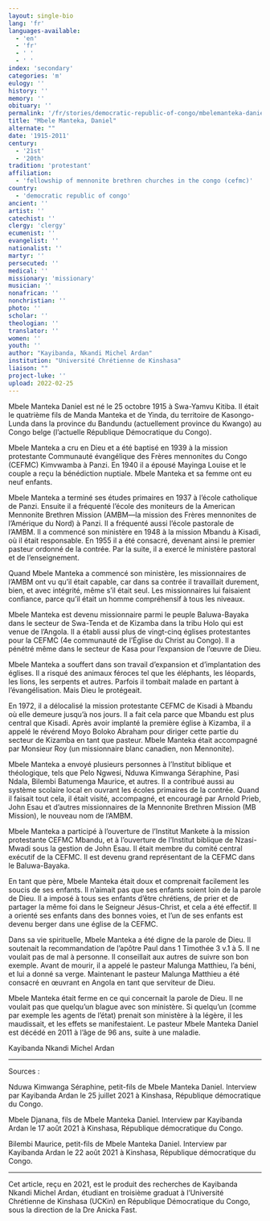 ```yaml
---
layout: single-bio
lang: 'fr'
languages-available:
  - 'en'
  - 'fr'
  - ' '
  - ' '
index: 'secondary'
categories: 'm'
eulogy: ''
history: ''
memory: ''
obituary: ''
permalink: '/fr/stories/democratic-republic-of-congo/mbelemanteka-daniel/'
title: "Mbele Manteka, Daniel"
alternate: ""
date: '1915-2011'
century:
  - '21st'
  - '20th'
tradition: 'protestant'
affiliation:
  - 'fellowship of mennonite brethren churches in the congo (cefmc)'
country:
  - 'democratic republic of congo'
ancient: ''
artist: ''
catechist: ''
clergy: 'clergy'
ecumenist: ''
evangelist: ''
nationalist: ''
martyr: ''
persecuted: ''
medical: ''
missionary: 'missionary'
musician: ''
nonafrican: ''
nonchristian: ''
photo: ''
scholar: ''
theologian: ''
translator: ''
women: ''
youth: ''
author: "Kayibanda, Nkandi Michel Ardan"
institution: "Université Chrétienne de Kinshasa"
liaison: ""
project-luke: ''
upload: 2022-02-25
---
```


Mbele Manteka Daniel est né le 25 octobre 1915 à Swa-Yamvu Kitiba. Il était le quatrième fils de Manda Manteka et de Yinda, du territoire de Kasongo-Lunda dans la province du Bandundu (actuellement province du Kwango) au Congo belge (l’actuelle République Démocratique du Congo).

Mbele Manteka a cru en Dieu et a été baptisé en 1939 à la mission protestante Communauté évangélique des Frères mennonites du Congo (CEFMC) Kimvwamba à Panzi. En 1940 il a épousé Mayinga Louise et le couple a reçu la bénédiction nuptiale. Mbele Manteka et sa femme ont eu neuf enfants.

Mbele Manteka a terminé ses études primaires en 1937 à l’école catholique de Panzi. Ensuite il a fréquenté l’école des moniteurs de la American Mennonite Brethren Mission (AMBM—la mission des Frères mennonites de l’Amérique du Nord) à Panzi. Il a fréquenté aussi l’école pastorale de l’AMBM. Il a commencé son ministère en 1948 à la mission Mbandu à Kisadi, où il était responsable. En 1955 il a été consacré, devenant ainsi le premier pasteur ordonné de la contrée. Par la suite, il a exercé le ministère pastoral et de l’enseignement.

Quand Mbele Manteka a commencé son ministère, les missionnaires de l’AMBM ont vu qu’il était capable, car dans sa contrée il travaillait durement, bien, et avec intégrité, même s’il était seul. Les missionnaires lui faisaient confiance, parce qu’il était un homme compréhensif à tous les niveaux.

Mbele Manteka est devenu missionnaire parmi le peuple Baluwa-Bayaka dans le secteur de Swa-Tenda et de Kizamba dans la tribu Holo qui est venue de l’Angola. Il a établi aussi plus de vingt-cinq églises protestantes pour la CEFMC (4e communauté de l’Église du Christ au Congo). Il a pénétré même dans le secteur de Kasa pour l’expansion de l’œuvre de Dieu.

Mbele Manteka a souffert dans son travail d’expansion et d’implantation des églises. Il a risqué des animaux féroces tel que les éléphants, les léopards, les lions, les serpents et autres. Parfois il tombait malade en partant à l’évangélisation. Mais Dieu le protégeait.

En 1972, il a délocalisé la mission protestante CEFMC de Kisadi à Mbandu où elle demeure jusqu’à nos jours. Il a fait cela parce que Mbandu est plus central que Kisadi. Après avoir implanté la première église à Kizamba, il a appelé le révérend Moyo Boloko Abraham pour diriger cette partie du secteur de Kizamba en tant que pasteur. Mbele Manteka était accompagné par Monsieur Roy (un missionnaire blanc canadien, non Mennonite).

Mbele Manteka a envoyé plusieurs personnes à l’Institut biblique et théologique, tels que Pelo Ngwesi, Nduwa Kimwanga Séraphine, Pasi Ndala, Bilembi Batumenga Maurice, et autres. Il a contribué aussi au système scolaire local en ouvrant les écoles primaires de la contrée. Quand il faisait tout cela, il était visité, accompagné, et encouragé par Arnold Prieb, John Esau et d’autres missionnaires de la Mennonite Brethren Mission (MB Mission), le nouveau nom de l’AMBM.

Mbele Manteka a participé à l’ouverture de l’Institut Mankete à la mission protestante CEFMC Mbandu, et à l’ouverture de l’Institut biblique de Nzasi-Mwadi sous la gestion de John Esau. Il était membre du comité central exécutif de la CEFMC. Il est devenu grand représentant de la CEFMC dans le Baluwa-Bayaka.

En tant que père, Mbele Manteka était doux et comprenait facilement les soucis de ses enfants. Il n’aimait pas que ses enfants soient loin de la parole de Dieu. Il a imposé à tous ses enfants d’être chrétiens, de prier et de partager la même foi dans le Seigneur Jésus-Christ, et cela a été effectif. Il a orienté ses enfants dans des bonnes voies, et l’un de ses enfants est devenu berger dans une église de la CEFMC.

Dans sa vie spirituelle, Mbele Manteka a été digne de la parole de Dieu. Il soutenait la recommandation de l’apôtre Paul dans 1 Timothée 3 v.1 à 5. Il ne voulait pas de mal à personne. Il conseillait aux autres de suivre son bon exemple. Avant de mourir, il a appelé le pasteur Malunga Matthieu, l’a béni, et lui a donné sa verge. Maintenant le pasteur Malunga Matthieu a été consacré en œuvrant en Angola en tant que serviteur de Dieu.

Mbele Manteka était ferme en ce qui concernait la parole de Dieu. Il ne voulait pas que quelqu’un blague avec son ministère. Si quelqu’un (comme par exemple les agents de l’état) prenait son ministère à la légère, il les maudissait, et les effets se manifestaient.
Le pasteur Mbele Manteka Daniel est décédé en 2011 à l’âge de 96 ans, suite à une maladie.

Kayibanda Nkandi Michel Ardan

---

Sources :

Nduwa Kimwanga Séraphine, petit-fils de Mbele Manteka Daniel. Interview par Kayibanda Ardan le 25 juillet 2021 à Kinshasa, République démocratique du Congo.

Mbele Djanana, fils de Mbele Manteka Daniel. Interview par Kayibanda Ardan le 17 août 2021 à Kinshasa, République démocratique du Congo.

Bilembi Maurice, petit-fils de Mbele Manteka Daniel. Interview par Kayibanda Ardan le 22 août 2021 à Kinshasa, République démocratique du Congo.

---

Cet article, reçu en 2021, est le produit des recherches de Kayibanda Nkandi Michel Ardan, étudiant en troisième graduat à l’Université Chrétienne de Kinshasa (UCKin) en République Démocratique du Congo, sous la direction de la Dre Anicka Fast.
